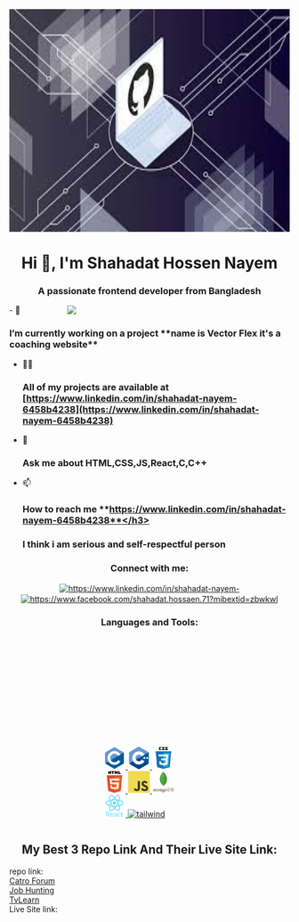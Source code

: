 <img align="center" src="https://github.com/robs360/robs360/blob/main/git%20logo.jpeg" alt="logo" width="900" height="400">

<h1 align="center">Hi 👋, I'm Shahadat Hossen Nayem</h1>
<h3 align="center">A passionate frontend developer from Bangladesh</h3>
<img align="right" width="400" src="https://user-images.githubusercontent.com/55389276/140866485-8fb1c876-9a8f-4d6a-98dc-08c4981eaf70.gif">
- 🔭 <h3>I’m currently working on a project **name is Vector Flex it's a coaching website**</h3>

- 👨‍💻 <h3>All of my projects are available at [https://www.linkedin.com/in/shahadat-nayem-6458b4238](https://www.linkedin.com/in/shahadat-nayem-6458b4238)</h3>

- 💬 <h3>Ask me about **HTML,CSS,JS,React,C,C++**</h3>

- 📫 <h3>How to reach me **https://www.linkedin.com/in/shahadat-nayem-6458b4238**</h3>

  <h3>I think i am serious and self-respectful person</h3>

<h3 align="center">Connect with me:</h3>
<p align="center">
<a href="https://linkedin.com/in/https://www.linkedin.com/in/shahadat-nayem-" target="blank"><img align="center" src="https://raw.githubusercontent.com/rahuldkjain/github-profile-readme-generator/master/src/images/icons/Social/linked-in-alt.svg" alt="https://www.linkedin.com/in/shahadat-nayem-" height="30" width="40" /></a>
<a href="https://fb.com/https://www.facebook.com/shahadat.hossaen.71?mibextid=zbwkwl" target="blank"><img align="center" src="https://raw.githubusercontent.com/rahuldkjain/github-profile-readme-generator/master/src/images/icons/Social/facebook.svg" alt="https://www.facebook.com/shahadat.hossaen.71?mibextid=zbwkwl" height="30" width="40" /></a>
</p>

<h3 align="center">Languages and Tools:</h3>
<div style="display: flex; justify-content: center; margin-top: 200px;">
  <div style="flex: 1; max-width: 33%;">
    <p align="left">
      <a href="https://www.cprogramming.com/" target="_blank" rel="noreferrer">
        <img src="https://raw.githubusercontent.com/devicons/devicon/master/icons/c/c-original.svg" alt="c" width="40" height="40"/>
      </a>
      <a href="https://www.w3schools.com/cpp/" target="_blank" rel="noreferrer">
        <img src="https://raw.githubusercontent.com/devicons/devicon/master/icons/cplusplus/cplusplus-original.svg" alt="cplusplus" width="40" height="40"/>
      </a>
      <a href="https://www.w3schools.com/css/" target="_blank" rel="noreferrer">
        <img src="https://raw.githubusercontent.com/devicons/devicon/master/icons/css3/css3-original-wordmark.svg" alt="css3" width="40" height="40"/>
      </a>
      <a href="https://www.w3.org/html/" target="_blank" rel="noreferrer">
        <img src="https://raw.githubusercontent.com/devicons/devicon/master/icons/html5/html5-original-wordmark.svg" alt="html5" width="40" height="40"/>
      </a>
      <a href="https://developer.mozilla.org/en-US/docs/Web/JavaScript" target="_blank" rel="noreferrer">
        <img src="https://raw.githubusercontent.com/devicons/devicon/master/icons/javascript/javascript-original.svg" alt="javascript" width="40" height="40"/>
      </a>
      <a href="https://www.mongodb.com/" target="_blank" rel="noreferrer">
        <img src="https://raw.githubusercontent.com/devicons/devicon/master/icons/mongodb/mongodb-original-wordmark.svg" alt="mongodb" width="40" height="40"/>
      </a>
      <a href="https://reactjs.org/" target="_blank" rel="noreferrer">
        <img src="https://raw.githubusercontent.com/devicons/devicon/master/icons/react/react-original-wordmark.svg" alt="react" width="40" height="40"/>
      </a>
      <a href="https://tailwindcss.com/" target="_blank" rel="noreferrer">
        <img src="https://www.vectorlogo.zone/logos/tailwindcss/tailwindcss-icon.svg" alt="tailwind" width="40" height="40"/>
      </a>
    </p>
  </div>
</div>
<h2 align="center">My Best 3 Repo Link And Their Live Site Link:</h2>
repo link: </br>
  <a href="https://github.com/robs360/catro-forum">
        Catro Forum
   </a> </br>
     <a href="https://github.com/robs360/Job-hunting">
        Job Hunting
   </a> </br>
    <a href="https://github.com/robs360/Tv-learn">
        TvLearn
   </a> </br>
Live Site link:
